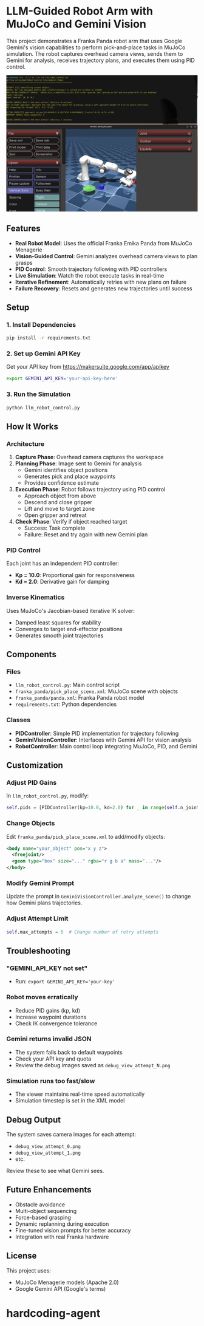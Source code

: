 # LLM-Guided Robot Arm with MuJoCo and Gemini Vision

This project demonstrates a Franka Panda robot arm that uses Google Gemini's vision capabilities to perform pick-and-place tasks in MuJoCo simulation. The robot captures overhead camera views, sends them to Gemini for analysis, receives trajectory plans, and executes them using PID control.

![Robot Simulation](public/image1.png)

## Features

- **Real Robot Model**: Uses the official Franka Emika Panda from MuJoCo Menagerie
- **Vision-Guided Control**: Gemini analyzes overhead camera views to plan grasps
- **PID Control**: Smooth trajectory following with PID controllers
- **Live Simulation**: Watch the robot execute tasks in real-time
- **Iterative Refinement**: Automatically retries with new plans on failure
- **Failure Recovery**: Resets and generates new trajectories until success

## Setup

### 1. Install Dependencies

```bash
pip install -r requirements.txt
```

### 2. Set up Gemini API Key

Get your API key from https://makersuite.google.com/app/apikey

```bash
export GEMINI_API_KEY='your-api-key-here'
```

### 3. Run the Simulation

```bash
python llm_robot_control.py
```

## How It Works

### Architecture

1. **Capture Phase**: Overhead camera captures the workspace
2. **Planning Phase**: Image sent to Gemini for analysis
   - Gemini identifies object positions
   - Generates pick and place waypoints
   - Provides confidence estimate
3. **Execution Phase**: Robot follows trajectory using PID control
   - Approach object from above
   - Descend and close gripper
   - Lift and move to target zone
   - Open gripper and retreat
4. **Check Phase**: Verify if object reached target
   - Success: Task complete
   - Failure: Reset and try again with new Gemini plan

### PID Control

Each joint has an independent PID controller:
- **Kp = 10.0**: Proportional gain for responsiveness
- **Kd = 2.0**: Derivative gain for damping

### Inverse Kinematics

Uses MuJoCo's Jacobian-based iterative IK solver:
- Damped least squares for stability
- Converges to target end-effector positions
- Generates smooth joint trajectories

## Components

### Files

- `llm_robot_control.py`: Main control script
- `franka_panda/pick_place_scene.xml`: MuJoCo scene with objects
- `franka_panda/panda.xml`: Franka Panda robot model
- `requirements.txt`: Python dependencies

### Classes

- **PIDController**: Simple PID implementation for trajectory following
- **GeminiVisionController**: Interfaces with Gemini API for vision analysis
- **RobotController**: Main control loop integrating MuJoCo, PID, and Gemini

## Customization

### Adjust PID Gains

In `llm_robot_control.py`, modify:

```python
self.pids = [PIDController(kp=10.0, kd=2.0) for _ in range(self.n_joints)]
```

### Change Objects

Edit `franka_panda/pick_place_scene.xml` to add/modify objects:

```xml
<body name="your_object" pos="x y z">
  <freejoint/>
  <geom type="box" size="..." rgba="r g b a" mass="..."/>
</body>
```

### Modify Gemini Prompt

Update the prompt in `GeminiVisionController.analyze_scene()` to change how Gemini plans trajectories.

### Adjust Attempt Limit

```python
self.max_attempts = 5  # Change number of retry attempts
```

## Troubleshooting

### "GEMINI_API_KEY not set"
- Run: `export GEMINI_API_KEY='your-key'`

### Robot moves erratically
- Reduce PID gains (kp, kd)
- Increase waypoint durations
- Check IK convergence tolerance

### Gemini returns invalid JSON
- The system falls back to default waypoints
- Check your API key and quota
- Review the debug images saved as `debug_view_attempt_N.png`

### Simulation runs too fast/slow
- The viewer maintains real-time speed automatically
- Simulation timestep is set in the XML model

## Debug Output

The system saves camera images for each attempt:
- `debug_view_attempt_0.png`
- `debug_view_attempt_1.png`
- etc.

Review these to see what Gemini sees.

## Future Enhancements

- Obstacle avoidance
- Multi-object sequencing
- Force-based grasping
- Dynamic replanning during execution
- Fine-tuned vision prompts for better accuracy
- Integration with real Franka hardware

## License

This project uses:
- MuJoCo Menagerie models (Apache 2.0)
- Google Gemini API (Google's terms)
# hardcoding-agent
